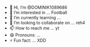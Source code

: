 - 👋 Hi, I’m @DOMINIK1089686
- 👀 I’m interested in ... Football
- 🌱 I’m currently learning ...
- 💞️ I’m looking to collaborate on ... reh4
- 📫 How to reach me ... yt
- 😄 Pronouns: ... 
- ⚡ Fun fact: ... XDD

<!---
DOMINIK1089686/DOMINIK1089686 is a ✨ special ✨ repository because its `README.md` (this file) appears on your GitHub profile.
You can click the Preview link to take a look at your changes.
--->
